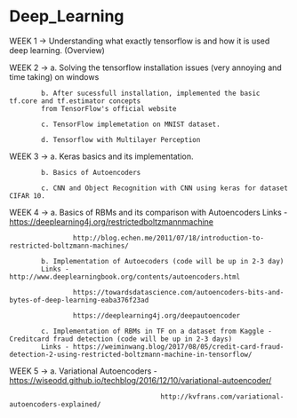 # Deep_Learning 
WEEK 1 -> Understanding what exactly tensorflow is and how it is used deep learning. (Overview)


WEEK 2 ->   a. Solving the tensorflow installation issues (very annoying and time taking) on windows 
            
            b. After sucessfull installation, implemented the basic tf.core and tf.estimator concepts 
            from TensorFlow's official website

            c. TensorFlow implemetation on MNIST dataset. 
            
            d. Tensorflow with Multilayer Perception

WEEK 3 ->   a. Keras basics and  its implementation.    

            b. Basics of Autoencoders
            
            c. CNN and Object Recognition with CNN using keras for dataset CIFAR 10. 
        
            
WEEK 4 ->   a. Basics of RBMs and its comparison with Autoencoders 
            Links - https://deeplearning4j.org/restrictedboltzmannmachine
                    
                    http://blog.echen.me/2011/07/18/introduction-to-restricted-boltzmann-machines/
            
            b. Implementation of Autoecoders (code will be up in 2-3 day)
            Links - http://www.deeplearningbook.org/contents/autoencoders.html
                    
                    https://towardsdatascience.com/autoencoders-bits-and-bytes-of-deep-learning-eaba376f23ad
                    
                    https://deeplearning4j.org/deepautoencoder
            
            c. Implementation of RBMs in TF on a dataset from Kaggle - Creditcard fraud detection (code will be up in 2-3 days)
            Links - https://weiminwang.blog/2017/08/05/credit-card-fraud-detection-2-using-restricted-boltzmann-machine-in-tensorflow/
            
WEEK 5 ->   a. Variational Autoencoders - https://wiseodd.github.io/techblog/2016/12/10/variational-autoencoder/
                                          
                                          http://kvfrans.com/variational-autoencoders-explained/
